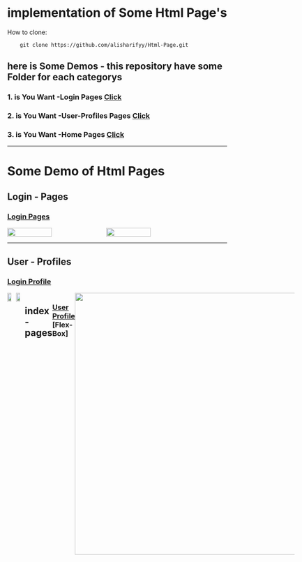 # implementation of Some Html Page's

How to clone:

        git clone https://github.com/alisharifyy/Html-Page.git
   
   
   
## here is Some Demos - this repository have some Folder for each categorys
### 1. is You Want -Login Pages <a href="https://github.com/alisharifyy/Html-Page/tree/main/Login-Pages" > Click </a>
### 2. is You Want -User-Profiles Pages <a href="https://github.com/alisharifyy/Html-Page/tree/main/User-profiles" > Click </a>
### 3. is You Want -Home Pages <a href="https://github.com/alisharifyy/Html-Page/tree/main/Indexs-pages" > Click </a>


   ___
   
   
# Some Demo of Html Pages
   
   
## Login - Pages
### <a href="https://github.com/alisharifyy/Html-Page/tree/main/Login-Pages" >Login Pages </a> 

<div style="display:flex;">
<img src="https://github.com/alisharifyy/Html-Page/blob/main/Login-Pages/01-Twitter-Login/img/twitter.png" width="45%">   
<img src="https://github.com/alisharifyy/Html-Page/blob/main/Login-Pages/02-login-Profile/img/login.png") width="45%">   

</div>

___
   
## User - Profiles
### <a href="https://github.com/alisharifyy/Html-Page/tree/main/User-profiles" >Login Profile </a> 
<div style="display:flex;">
<img src="https://github.com/alisharifyy/Html-Page/blob/main/User-profiles/02-User-Profile/Dark-Mode/img/demo.png" width="45%">   
<img src="https://github.com/alisharifyy/Html-Page/blob/main/User-profiles/02-User-Profile/light-Mode/img/demo.png") width="45%">     

___

## index - pages
### <a href="https://github.com/alisharifyy/Html-Page/tree/main/Indexs-pages/01-Gym_page" >User Profile </a> [Flex-Box]
<img src="https://github.com/alisharifyy/Html-Page/blob/main/Indexs-pages/01-Gym_page/images/float.png" width="600px">

___




